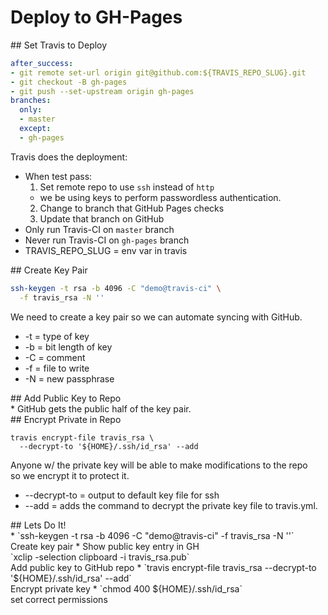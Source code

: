 # Deploy to GH-Pages

<section>
## Set Travis to Deploy

```yaml
after_success:
- git remote set-url origin git@github.com:${TRAVIS_REPO_SLUG}.git
- git checkout -B gh-pages
- git push --set-upstream origin gh-pages
branches:
  only:
  - master
  except:
  - gh-pages
```

<aside class="notes">
Travis does the deployment:

* When test pass:
  1. Set remote repo to use `ssh` instead of `http`
    * we be using keys to perform passwordless authentication.
  2. Change to branch that GitHub Pages checks
  3. Update that branch on GitHub
* Only run Travis-CI on `master` branch
* Never run Travis-CI on `gh-pages` branch
* TRAVIS_REPO_SLUG = env var in travis

</aside>
</section>
<!-- -->

<section>
## Create Key Pair

```bash
ssh-keygen -t rsa -b 4096 -C "demo@travis-ci" \
  -f travis_rsa -N ''
```

<aside class="notes">
We need to create a key pair so we can automate syncing with GitHub.

* -t = type of key
* -b = bit length of key
* -C = comment
* -f = file to write
* -N = new passphrase

</aside>
</section>
<!-- -->

<section>
## Add Public Key to Repo

<aside class="notes">
* GitHub gets the public half of the key pair.

</aside>
</section>
<!-- -->

<section>
## Encrypt Private in Repo

```
travis encrypt-file travis_rsa \
  --decrypt-to '${HOME}/.ssh/id_rsa' --add
```

<aside class="notes">
Anyone w/ the private key will be able to make modifications to the repo<br />so we encrypt it to protect it.

* --decrypt-to = output to default key file for ssh
* --add = adds the command to decrypt the private key file to travis.yml.

</aside>
</section>
<!-- -->

<section>
## Lets Do It!

<aside class="notes">
* `ssh-keygen -t rsa -b 4096 -C "demo@travis-ci" -f travis_rsa -N ''`<br />
  Create key pair
* Show public key entry in GH<br />`xclip -selection clipboard -i travis_rsa.pub`<br />
  Add public key to GitHub repo
* `travis encrypt-file travis_rsa --decrypt-to '${HOME}/.ssh/id_rsa' --add`<br />
  Encrypt private key
* `chmod 400 ${HOME}/.ssh/id_rsa`<br />
  set correct permissions

</aside>
</section>
<!-- -->

<!--
-->
